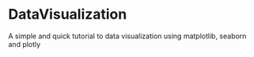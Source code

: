 # DataVisualization
A simple and quick tutorial to data visualization using matplotlib, seaborn and plotly
